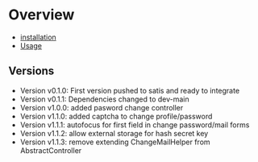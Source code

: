 Overview
========

* [installation](docs/installation.md)
* [Usage](docs/usage.md)

Versions
--------
* Version v0.1.0: First version pushed to satis and ready to integrate
* Version v0.1.1: Dependencies changed to dev-main
* Version v1.0.0: added pasword change controller
* Version v1.1.0: added captcha to change profile/password
* Version v1.1.1: autofocus for first field in change password/mail forms
* Version v1.1.2: allow external storage for hash secret key
* Version v1.1.3: remove extending ChangeMailHelper from AbstractController